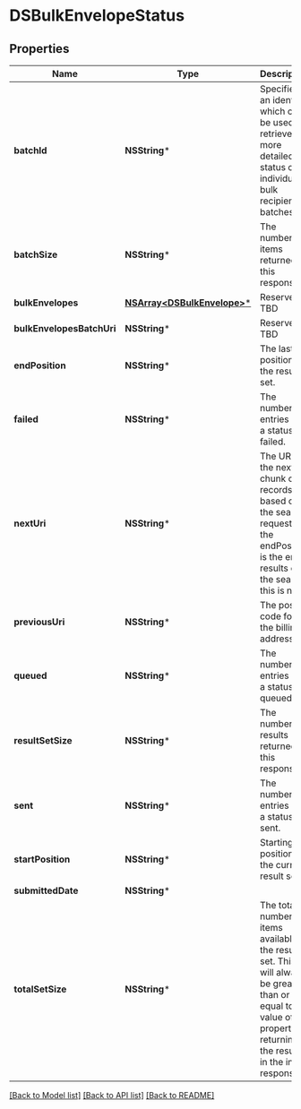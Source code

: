 # DSBulkEnvelopeStatus

## Properties
Name | Type | Description | Notes
------------ | ------------- | ------------- | -------------
**batchId** | **NSString*** | Specifies an identifier which can be used to retrieve a more detailed status of individual bulk recipient batches. | [optional] 
**batchSize** | **NSString*** | The number of items returned in this response. | [optional] 
**bulkEnvelopes** | [**NSArray&lt;DSBulkEnvelope&gt;***](DSBulkEnvelope.md) | Reserved: TBD | [optional] 
**bulkEnvelopesBatchUri** | **NSString*** | Reserved: TBD | [optional] 
**endPosition** | **NSString*** | The last position in the result set.  | [optional] 
**failed** | **NSString*** | The number of entries with a status of failed.  | [optional] 
**nextUri** | **NSString*** | The URI to the next chunk of records based on the search request. If the endPosition is the entire results of the search, this is null.  | [optional] 
**previousUri** | **NSString*** | The postal code for the billing address. | [optional] 
**queued** | **NSString*** | The number of entries with a status of queued.  | [optional] 
**resultSetSize** | **NSString*** | The number of results returned in this response.  | [optional] 
**sent** | **NSString*** | The number of entries with a status of sent. | [optional] 
**startPosition** | **NSString*** | Starting position of the current result set. | [optional] 
**submittedDate** | **NSString*** |  | [optional] 
**totalSetSize** | **NSString*** | The total number of items available in the result set. This will always be greater than or equal to the value of the property returning the results in the in the response. | [optional] 

[[Back to Model list]](../README.md#documentation-for-models) [[Back to API list]](../README.md#documentation-for-api-endpoints) [[Back to README]](../README.md)


